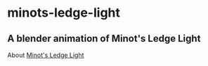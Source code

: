 # minots-ledge-light
A blender animation of Minot's Ledge Light
----------
About [Minot's Ledge Light](https://en.wikipedia.org/wiki/Minot%27s_Ledge_Light)
